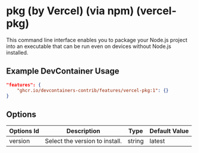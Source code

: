 
# pkg (by Vercel) (via npm) (vercel-pkg)

This command line interface enables you to package your Node.js project into an executable that can be run even on devices without Node.js installed.

## Example DevContainer Usage

```json
"features": {
    "ghcr.io/devcontainers-contrib/features/vercel-pkg:1": {}
}
```

## Options

| Options Id | Description | Type | Default Value |
|-----|-----|-----|-----|
| version | Select the version to install. | string | latest |


